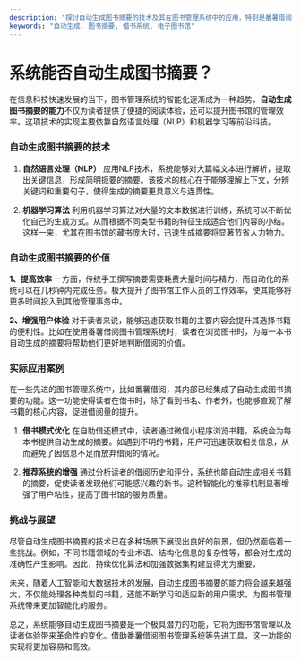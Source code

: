 ```yaml
---
description: "探讨自动生成图书摘要的技术及其在图书管理系统中的应用，特别是番薯借阅系统的功能。"
keywords: "自动生成, 图书摘要, 借书系统, 电子图书馆"
---
```

# 系统能否自动生成图书摘要？

在信息科技快速发展的当下，图书管理系统的智能化逐渐成为一种趋势。**自动生成图书摘要的能力**不仅为读者提供了便捷的阅读体验，还可以提升图书馆的管理效率。这项技术的实现主要依靠自然语言处理（NLP）和机器学习等前沿科技。

### 自动生成图书摘要的技术

1. **自然语言处理（NLP）**
   应用NLP技术，系统能够对大篇幅文本进行解析，提取出关键信息，形成简明扼要的摘要。该技术的核心在于能够理解上下文，分辨关键词和重要句子，使得生成的摘要更具意义与连贯性。

2. **机器学习算法**
   利用机器学习算法对大量的文本数据进行训练，系统可以不断优化自己的生成方式。从而根据不同类型书籍的特征生成适合他们内容的小结。这样一来，尤其在图书馆的藏书庞大时，迅速生成摘要将显著节省人力物力。

### 自动生成图书摘要的价值

**1、提高效率**
一方面，传统手工撰写摘要需要耗费大量时间与精力，而自动化的系统可以在几秒钟内完成任务。极大提升了图书馆工作人员的工作效率，使其能够将更多时间投入到其他管理事务中。

**2、增强用户体验**
对于读者来说，能够迅速获取书籍的主要内容会提升其选择书籍的便利性。比如在使用番薯借阅图书管理系统时，读者在浏览图书时，为每一本书自动生成的摘要将帮助他们更好地判断借阅的价值。

### 实际应用案例

在一些先进的图书管理系统中，比如番薯借阅，其内部已经集成了自动生成图书摘要的功能。这一功能使得读者在借书时，除了看到书名、作者外，也能够直观了解书籍的核心内容，促进借阅量的提升。

1. **借书模式优化**
   在自助借还模式中，读者通过微信小程序浏览书籍，系统会为每本书提供自动生成的摘要。如遇到不明的书籍，用户可迅速获取相关信息，从而避免了因信息不足而放弃借阅的情况。

2. **推荐系统的增强**
   通过分析读者的借阅历史和评分，系统也能自动生成相关书籍的摘要，促使读者发现他们可能感兴趣的新书。这种智能化的推荐机制显著增强了用户粘性，提高了图书馆的服务质量。

### 挑战与展望

尽管自动生成图书摘要的技术已在多种场景下展现出良好的前景，但仍然面临着一些挑战。例如，不同书籍领域的专业术语、结构化信息的复杂性等，都会对生成的准确性产生影响。因此，持续优化算法和加强数据集构建显得尤为重要。

未来，随着人工智能和大数据技术的发展，自动生成图书摘要的能力将会越来越强大，不仅能处理各种类型的书籍，还能不断学习和适应新的用户需求，为图书管理系统带来更加智能化的服务。

总之，系统能够自动生成图书摘要是一个极具潜力的功能，它将为图书馆管理以及读者体验带来革命性的变化。借助番薯借阅图书管理系统等先进工具，这一功能的实现将更加容易和高效。
